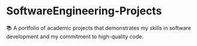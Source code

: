 # SoftwareEngineering-Projects
📚 A portfolio of academic projects that demonstrates my skills in software development and my commitment to high-quality code.
